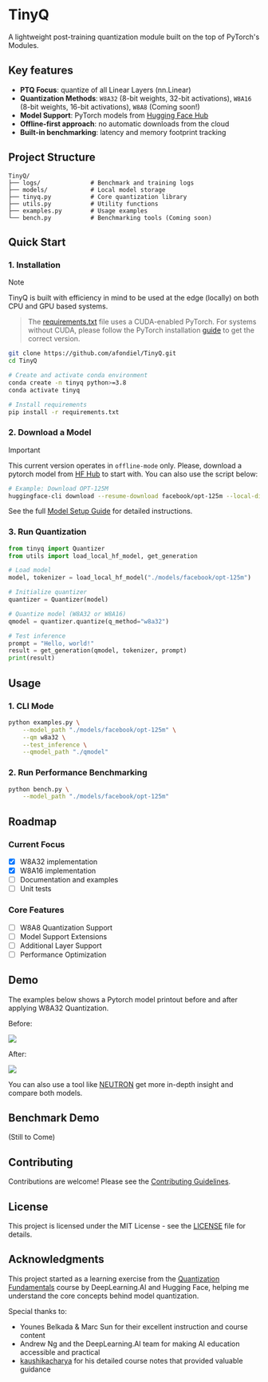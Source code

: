 # TinyQ

A lightweight post-training quantization module built on the top of PyTorch's Modules. 

## Key features

- **PTQ Focus**: quantize of all Linear Layers (nn.Linear)
- **Quantization Methods**: `W8A32` (8-bit weights, 32-bit activations), `W8A16` (8-bit weights, 16-bit activations), `W8A8` (Coming soon!)
- **Model Support**: PyTorch models from [Hugging Face Hub](https://huggingface.co/models?library=pytorch)
- **Offline-first approach**: no automatic downloads from the cloud
- **Built-in benchmarking**: latency and memory footprint tracking

## Project Structure 

```
TinyQ/
├── logs/              # Benchmark and training logs
├── models/            # Local model storage
├── tinyq.py           # Core quantization library
├── utils.py           # Utility functions
├── examples.py        # Usage examples
└── bench.py           # Benchmarking tools (Coming soon)
```

## Quick Start

### 1. Installation

> [!NOTE] 
> TinyQ is built with efficiency in mind to be used at the edge (locally) on both CPU and GPU based systems. 

> The [requirements.txt](./requirements.txt) file uses a CUDA-enabled PyTorch. For systems without CUDA, please follow the PyTorch installation [guide](https://pytorch.org/get-started/locally/) to get the correct version.

```bash
git clone https://github.com/afondiel/TinyQ.git
cd TinyQ

# Create and activate conda environment
conda create -n tinyq python>=3.8
conda activate tinyq

# Install requirements
pip install -r requirements.txt
```

### 2. Download a Model

> [!IMPORTANT]
> This current version operates in `offline-mode` only. Please, download a pytorch model from [HF Hub](https://huggingface.co/models?library=pytorch) to start with. You can also use the script below:

```bash
# Example: Download OPT-125M
huggingface-cli download --resume-download facebook/opt-125m --local-dir ./models/facebook/opt-125m
```

See the full [Model Setup Guide](docs/model_setup.md) for detailed instructions.

### 3. Run Quantization

```python
from tinyq import Quantizer
from utils import load_local_hf_model, get_generation

# Load model
model, tokenizer = load_local_hf_model("./models/facebook/opt-125m")

# Initialize quantizer
quantizer = Quantizer(model)

# Quantize model (W8A32 or W8A16)
qmodel = quantizer.quantize(q_method="w8a32")

# Test inference
prompt = "Hello, world!"
result = get_generation(qmodel, tokenizer, prompt)
print(result)
```

## Usage 

### 1. CLI Mode

```bash
python examples.py \
    --model_path "./models/facebook/opt-125m" \
    --qm w8a32 \
    --test_inference \
    --qmodel_path "./qmodel"
```

### 2. Run Performance Benchmarking

```bash
python bench.py \
    --model_path "./models/facebook/opt-125m"
```

## Roadmap

### Current Focus
- [x] W8A32 implementation
- [x] W8A16 implementation
- [ ] Documentation and examples
- [ ] Unit tests

### Core Features
- [ ] W8A8 Quantization Support
- [ ] Model Support Extensions
- [ ] Additional Layer Support
- [ ] Performance Optimization

## Demo

The examples below shows a Pytorch model printout before and after applying W8A32 Quantization.

Before: 

![](./demo/model-before.png)

After:

![](./demo/model-after.png)

You can also use a tool like [NEUTRON](https://netron.app/) get more in-depth insight and compare both models.

## Benchmark Demo

(Still to Come)

## Contributing 

Contributions are welcome! Please see the [Contributing Guidelines](CONTRIBUTING.md).

## License 

This project is licensed under the MIT License - see the [LICENSE](LICENSE) file for details.

## Acknowledgments

This project started as a learning exercise from the [Quantization Fundamentals](https://www.deeplearning.ai/short-courses/quantization-fundamentals-with-hugging-face/) course by DeepLearning.AI and Hugging Face, helping me understand the core concepts behind model quantization.

Special thanks to:
- Younes Belkada & Marc Sun for their excellent instruction and course content
- Andrew Ng and the DeepLearning.AI team for making AI education accessible and practical
- [kaushikacharya](https://github.com/kaushikacharya) for his detailed course notes that provided valuable guidance


